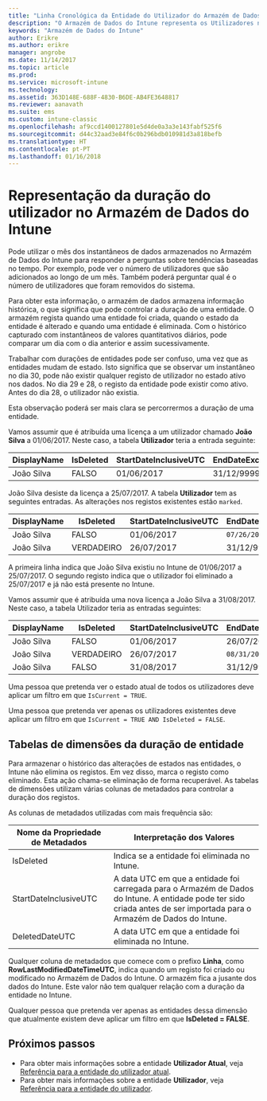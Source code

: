 ```yaml
---
title: "Linha Cronológica da Entidade do Utilizador do Armazém de Dados | Microsoft Docs"
description: "O Armazém de Dados do Intune representa os Utilizadores numa linha cronológica."
keywords: "Armazém de Dados do Intune"
author: Erikre
ms.author: erikre
manager: angrobe
ms.date: 11/14/2017
ms.topic: article
ms.prod: 
ms.service: microsoft-intune
ms.technology: 
ms.assetid: 363D148E-688F-4830-B6DE-AB4FE3648817
ms.reviewer: aanavath
ms.suite: ems
ms.custom: intune-classic
ms.openlocfilehash: af9ccd1400127801e5d4de0a3a3e143fabf525f6
ms.sourcegitcommit: d44c32aad3e84f6c0b296bdb010981d3a818befb
ms.translationtype: HT
ms.contentlocale: pt-PT
ms.lasthandoff: 01/16/2018
---
```

# <a name="user-lifetime-representation-in-the-intune-data-warehouse"></a>Representação da duração do utilizador no Armazém de Dados do Intune

Pode utilizar o mês dos instantâneos de dados armazenados no Armazém de Dados do Intune para responder a perguntas sobre tendências baseadas no tempo. Por exemplo, pode ver o número de utilizadores que são adicionados ao longo de um mês. Também poderá perguntar qual é o número de utilizadores que foram removidos do sistema.

Para obter esta informação, o armazém de dados armazena informação histórica, o que significa que pode controlar a duração de uma entidade. O armazém regista quando uma entidade foi criada, quando o estado da entidade é alterado e quando uma entidade é eliminada. Com o histórico capturado com instantâneos de valores quantitativos diários, pode comparar um dia com o dia anterior e assim sucessivamente.

Trabalhar com durações de entidades pode ser confuso, uma vez que as entidades mudam de estado. Isto significa que se observar um instantâneo no dia 30, pode não existir qualquer registo de utilizador no estado ativo nos dados. No dia 29 e 28, o registo da entidade pode existir como ativo. Antes do dia 28, o utilizador não existia.

Esta observação poderá ser mais clara se percorrermos a duração de uma entidade.

Vamos assumir que é atribuída uma licença a um utilizador chamado **João Silva** a 01/06/2017. Neste caso, a tabela **Utilizador** teria a entrada seguinte: 
 
| DisplayName | IsDeleted | StartDateInclusiveUTC | EndDateExclusiveUTC | IsCurrent 
| -- | -- | -- | -- | -- |
| João Silva | FALSO | 01/06/2017 | 31/12/9999 | VERDADEIRO
 
João Silva desiste da licença a 25/07/2017. A tabela **Utilizador** tem as seguintes entradas. As alterações nos registos existentes estão `marked`. 

| DisplayName | IsDeleted | StartDateInclusiveUTC | EndDateExclusiveUTC | IsCurrent 
| -- | -- | -- | -- | -- |
| João Silva | FALSO | 01/06/2017 | `07/26/2017` | `FALSE` 
| João Silva | VERDADEIRO | 26/07/2017 | 31/12/9999 | VERDADEIRO 

A primeira linha indica que João Silva existiu no Intune de 01/06/2017 a 25/07/2017. O segundo registo indica que o utilizador foi eliminado a 25/07/2017 e já não está presente no Intune.

Vamos assumir que é atribuída uma nova licença a João Silva a 31/08/2017. Neste caso, a tabela Utilizador teria as entradas seguintes:
 
| DisplayName | IsDeleted | StartDateInclusiveUTC | EndDateExclusiveUTC | IsCurrent 
| -- | -- | -- | -- | -- |
| João Silva | FALSO | 01/06/2017 | 26/07/2017 | FALSO 
| João Silva | VERDADEIRO | 26/07/2017 | `08/31/2017` | `FALSE` 
| João Silva | FALSO | 31/08/2017 | 31/12/9999 | VERDADEIRO 
 
Uma pessoa que pretenda ver o estado atual de todos os utilizadores deve aplicar um filtro em que `IsCurrent = TRUE`. 
 
Uma pessoa que pretenda ver apenas os utilizadores existentes deve aplicar um filtro em que `IsCurrent = TRUE AND IsDeleted = FALSE`.

## <a name="dimension-tables-in-the-entity-lifetime"></a>Tabelas de dimensões da duração de entidade

Para armazenar o histórico das alterações de estados nas entidades, o Intune não elimina os registos. Em vez disso, marca o registo como eliminado. Esta ação chama-se eliminação de forma recuperável. As tabelas de dimensões utilizam várias colunas de metadados para controlar a duração dos registos. 

As colunas de metadados utilizadas com mais frequência são: 

| Nome da Propriedade de Metadados  | Interpretação dos Valores |
|--|--|
| IsDeleted | Indica se a entidade foi eliminada no Intune. |
| StartDateInclusiveUTC  | A data UTC em que a entidade foi carregada para o Armazém de Dados do Intune. A entidade pode ter sido criada antes de ser importada para o Armazém de Dados do Intune. |
| DeletedDateUTC  | A data UTC em que a entidade foi eliminada no Intune. |  

Qualquer coluna de metadados que comece com o prefixo **Linha**, como **RowLastModifiedDateTimeUTC**, indica quando um registo foi criado ou modificado no Armazém de Dados do Intune. O armazém fica a jusante dos dados do Intune. Este valor não tem qualquer relação com a duração da entidade no Intune.  
 
Qualquer pessoa que pretenda ver apenas as entidades dessa dimensão que atualmente existem deve aplicar um filtro em que **IsDeleted = FALSE**.

## <a name="next-steps"></a>Próximos passos

 - Para obter mais informações sobre a entidade **Utilizador Atual**, veja [Referência para a entidade do utilizador atual](reports-ref-current-user.md).
 - Para obter mais informações sobre a entidade **Utilizador**, veja [Referência para a entidade do utilizador](reports-ref-user.md).